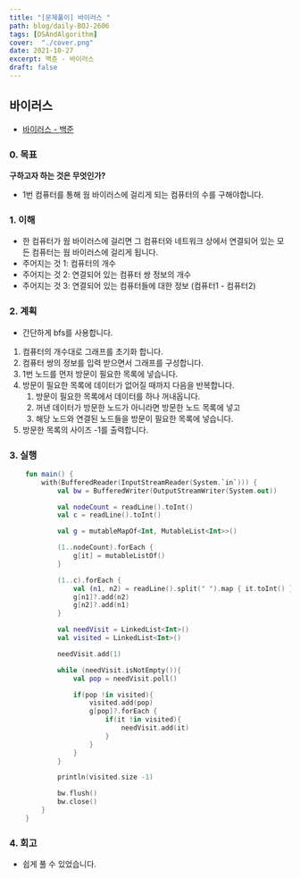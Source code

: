 ```yaml
---
title: "[문제풀이] 바이러스 "
path: blog/daily-BOJ-2606
tags: [DSAndAlgorithm]
cover:  "./cover.png"
date: 2021-10-27
excerpt: 백준 - 바이러스 
draft: false
---
```



## 바이러스 
* [바이러스 - 백준](https://www.acmicpc.net/problem/2606)

### 0. 목표 
**구하고자 하는 것은 무엇인가?**
- 1번 컴퓨터를 통해 웜 바이러스에 걸리게 되는 컴퓨터의 수를 구해야합니다.


### 1. 이해 
- 한 컴퓨터가 웜 바이러스에 걸리면 그 컴퓨터와 네트워크 상에서 연결되어 있는 모든 컴퓨터는 웜 바이러스에 걸리게 됩니다.
- 주어지는 것 1: 컴퓨터의 개수 
- 주어지는 것 2: 연결되어 있는 컴퓨터 쌍 정보의 개수 
- 주어지는 것 3: 연결되어 있는 컴퓨터들에 대한 정보 (컴퓨터1 - 컴퓨터2)


### 2. 계획

- 간단하게 bfs를 사용합니다. 

1. 컴퓨터의 개수대로 그래프를 초기화 합니다. 
2. 컴퓨터 쌍의 정보를 입력 받으면서 그래프를 구성합니다. 
3. 1번 노드를 먼저 방문이 필요한 목록에 넣습니다. 
4. 방문이 필요한 목록에 데이터가 없어질 때까지 다음을 반복합니다.
   1. 방문이 필요한 목록에서 데이터를 하나 꺼내옵니다. 
   2. 꺼낸 데이터가 방문한 노드가 아니라면 방문한 노드 목록에 넣고 
   3. 해당 노드와 연결된 노드들을 방문이 필요한 목록에 넣습니다. 
5. 방문한 목록의 사이즈 -1를 출력합니다.


### 3. 실행
```kotlin
    fun main() {
        with(BufferedReader(InputStreamReader(System.`in`))) {
            val bw = BufferedWriter(OutputStreamWriter(System.out))

            val nodeCount = readLine().toInt()
            val c = readLine().toInt()

            val g = mutableMapOf<Int, MutableList<Int>>()

            (1..nodeCount).forEach {
                g[it] = mutableListOf()
            }

            (1..c).forEach {
                val (n1, n2) = readLine().split(" ").map { it.toInt() }
                g[n1]?.add(n2)
                g[n2]?.add(n1)
            }

            val needVisit = LinkedList<Int>()
            val visited = LinkedList<Int>()

            needVisit.add(1)

            while (needVisit.isNotEmpty()){
                val pop = needVisit.poll()

                if(pop !in visited){
                    visited.add(pop)
                    g[pop]?.forEach {
                        if(it !in visited){
                            needVisit.add(it)
                        }
                    }
                }
            }

            println(visited.size -1)

            bw.flush()
            bw.close()
        }
    }
```

### 4. 회고 
- 쉽게 풀 수 있었습니다.


